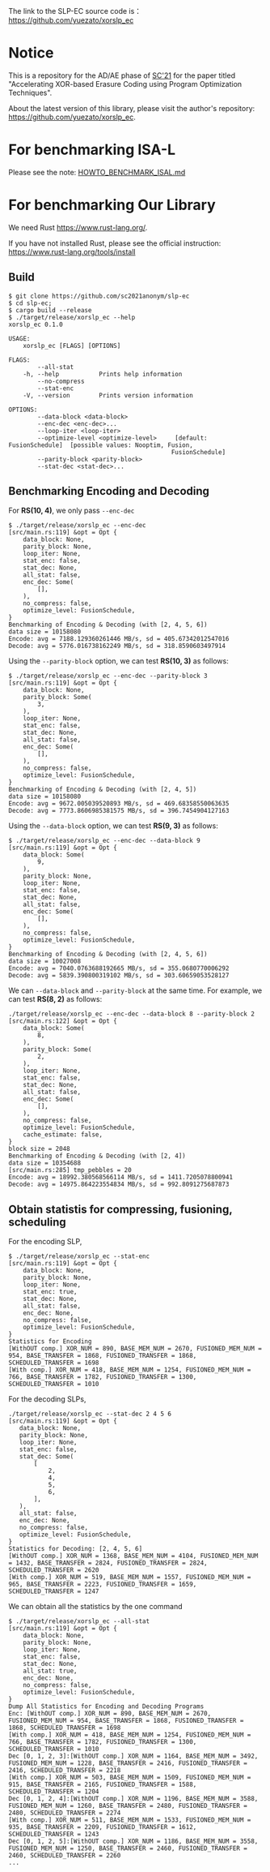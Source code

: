 The link to the SLP-EC source code is：
https://github.com/yuezato/xorslp_ec

# Notice

This is a repository for the AD/AE phase of [SC'21](https://sc21.supercomputing.org/) for the paper titled "Accelerating XOR-based Erasure Coding using Program Optimization Techniques".

About the latest version of this library, please visit the author's repository: https://github.com/yuezato/xorslp_ec.


# For benchmarking ISA-L
Please see the note: [HOWTO_BENCHMARK_ISAL.md](HOWTO_BENCHMARK_ISAL.md)

# For benchmarking Our Library

We need Rust https://www.rust-lang.org/.

If you have not installed Rust, please see the official instruction: https://www.rust-lang.org/tools/install

## Build
```
$ git clone https://github.com/sc2021anonym/slp-ec
$ cd slp-ec;
$ cargo build --release
$ ./target/release/xorslp_ec --help
xorslp_ec 0.1.0

USAGE:
    xorslp_ec [FLAGS] [OPTIONS]

FLAGS:
        --all-stat
    -h, --help           Prints help information
        --no-compress
        --stat-enc
    -V, --version        Prints version information

OPTIONS:
        --data-block <data-block>
        --enc-dec <enc-dec>...
        --loop-iter <loop-iter>
        --optimize-level <optimize-level>     [default: FusionSchedule]  [possible values: Nooptim, Fusion,
                                             FusionSchedule]
        --parity-block <parity-block>
        --stat-dec <stat-dec>...
```

## Benchmarking Encoding and Decoding
For **RS(10, 4)**, we only pass `--enc-dec`
```
$ ./target/release/xorslp_ec --enc-dec
[src/main.rs:119] &opt = Opt {
    data_block: None,
    parity_block: None,
    loop_iter: None,
    stat_enc: false,
    stat_dec: None,
    all_stat: false,
    enc_dec: Some(
        [],
    ),
    no_compress: false,
    optimize_level: FusionSchedule,
}
Benchmarking of Encoding & Decoding (with [2, 4, 5, 6])
data size = 10158080
Encode: avg = 7188.129360261446 MB/s, sd = 405.67342012547016
Decode: avg = 5776.016738162249 MB/s, sd = 318.8590603497914
```

Using the `--parity-block` option, we can test **RS(10, 3)** as follows:
```
$ ./target/release/xorslp_ec --enc-dec --parity-block 3
[src/main.rs:119] &opt = Opt {
    data_block: None,
    parity_block: Some(
        3,
    ),
    loop_iter: None,
    stat_enc: false,
    stat_dec: None,
    all_stat: false,
    enc_dec: Some(
        [],
    ),
    no_compress: false,
    optimize_level: FusionSchedule,
}
Benchmarking of Encoding & Decoding (with [2, 4, 5])
data size = 10158080
Encode: avg = 9672.005039520893 MB/s, sd = 469.68358550063635
Decode: avg = 7773.8606985381575 MB/s, sd = 396.7454904127163
```

Using the `--data-block` option, we can test **RS(9, 3)** as follows:
```
$ ./target/release/xorslp_ec --enc-dec --data-block 9
[src/main.rs:119] &opt = Opt {
    data_block: Some(
        9,
    ),
    parity_block: None,
    loop_iter: None,
    stat_enc: false,
    stat_dec: None,
    all_stat: false,
    enc_dec: Some(
        [],
    ),
    no_compress: false,
    optimize_level: FusionSchedule,
}
Benchmarking of Encoding & Decoding (with [2, 4, 5, 6])
data size = 10027008
Encode: avg = 7040.0763688192665 MB/s, sd = 355.0680770006292
Decode: avg = 5839.390800319102 MB/s, sd = 303.60659053528127
```

We can `--data-block` and `--parity-block` at the same time.
For example, we can test **RS(8, 2)** as follows:
```
./target/release/xorslp_ec --enc-dec --data-block 8 --parity-block 2
[src/main.rs:122] &opt = Opt {
    data_block: Some(
        8,
    ),
    parity_block: Some(
        2,
    ),
    loop_iter: None,
    stat_enc: false,
    stat_dec: None,
    all_stat: false,
    enc_dec: Some(
        [],
    ),
    no_compress: false,
    optimize_level: FusionSchedule,
    cache_estimate: false,
}
block size = 2048
Benchmarking of Encoding & Decoding (with [2, 4])
data size = 10354688
[src/main.rs:285] tmp_pebbles = 20
Encode: avg = 18992.380568566114 MB/s, sd = 1411.7205078800941
Decode: avg = 14975.864223554834 MB/s, sd = 992.8091275687873
```

## Obtain statistis for compressing, fusioning, scheduling
For the encoding SLP,
```
$ ./target/release/xorslp_ec --stat-enc
[src/main.rs:119] &opt = Opt {
    data_block: None,
    parity_block: None,
    loop_iter: None,
    stat_enc: true,
    stat_dec: None,
    all_stat: false,
    enc_dec: None,
    no_compress: false,
    optimize_level: FusionSchedule,
}
Statistics for Encoding
[WithOUT comp.] XOR_NUM = 890, BASE_MEM_NUM = 2670, FUSIONED_MEM_NUM = 954, BASE_TRANSFER = 1868, FUSIONED_TRANSFER = 1868, SCHEDULED_TRANSFER = 1698
[With comp.] XOR_NUM = 418, BASE_MEM_NUM = 1254, FUSIONED_MEM_NUM = 766, BASE_TRANSFER = 1782, FUSIONED_TRANSFER = 1300, SCHEDULED_TRANSFER = 1010
```

For the decoding SLPs,
```
./target/release/xorslp_ec --stat-dec 2 4 5 6
[src/main.rs:119] &opt = Opt {
   data_block: None,
   parity_block: None,
   loop_iter: None,
   stat_enc: false,
   stat_dec: Some(
       [
           2,
           4,
           5,
           6,
       ],
   ),
   all_stat: false,
   enc_dec: None,
   no_compress: false,
   optimize_level: FusionSchedule,
}
Statistics for Decoding: [2, 4, 5, 6]
[WithOUT comp.] XOR_NUM = 1368, BASE_MEM_NUM = 4104, FUSIONED_MEM_NUM = 1432, BASE_TRANSFER = 2824, FUSIONED_TRANSFER = 2824, SCHEDULED_TRANSFER = 2620
[With comp.] XOR_NUM = 519, BASE_MEM_NUM = 1557, FUSIONED_MEM_NUM = 965, BASE_TRANSFER = 2223, FUSIONED_TRANSFER = 1659, SCHEDULED_TRANSFER = 1247
```

We can obtain all the statistics by the one command
```
$ ./target/release/xorslp_ec --all-stat
[src/main.rs:119] &opt = Opt {
    data_block: None,
    parity_block: None,
    loop_iter: None,
    stat_enc: false,
    stat_dec: None,
    all_stat: true,
    enc_dec: None,
    no_compress: false,
    optimize_level: FusionSchedule,
}
Dump All Statistics for Encoding and Decoding Programs
Enc: [WithOUT comp.] XOR_NUM = 890, BASE_MEM_NUM = 2670, FUSIONED_MEM_NUM = 954, BASE_TRANSFER = 1868, FUSIONED_TRANSFER = 1868, SCHEDULED_TRANSFER = 1698
[With comp.] XOR_NUM = 418, BASE_MEM_NUM = 1254, FUSIONED_MEM_NUM = 766, BASE_TRANSFER = 1782, FUSIONED_TRANSFER = 1300, SCHEDULED_TRANSFER = 1010
Dec [0, 1, 2, 3]:[WithOUT comp.] XOR_NUM = 1164, BASE_MEM_NUM = 3492, FUSIONED_MEM_NUM = 1228, BASE_TRANSFER = 2416, FUSIONED_TRANSFER = 2416, SCHEDULED_TRANSFER = 2218
[With comp.] XOR_NUM = 503, BASE_MEM_NUM = 1509, FUSIONED_MEM_NUM = 915, BASE_TRANSFER = 2165, FUSIONED_TRANSFER = 1588, SCHEDULED_TRANSFER = 1204
Dec [0, 1, 2, 4]:[WithOUT comp.] XOR_NUM = 1196, BASE_MEM_NUM = 3588, FUSIONED_MEM_NUM = 1260, BASE_TRANSFER = 2480, FUSIONED_TRANSFER = 2480, SCHEDULED_TRANSFER = 2274
[With comp.] XOR_NUM = 511, BASE_MEM_NUM = 1533, FUSIONED_MEM_NUM = 935, BASE_TRANSFER = 2209, FUSIONED_TRANSFER = 1612, SCHEDULED_TRANSFER = 1243
Dec [0, 1, 2, 5]:[WithOUT comp.] XOR_NUM = 1186, BASE_MEM_NUM = 3558, FUSIONED_MEM_NUM = 1250, BASE_TRANSFER = 2460, FUSIONED_TRANSFER = 2460, SCHEDULED_TRANSFER = 2260
...
```
